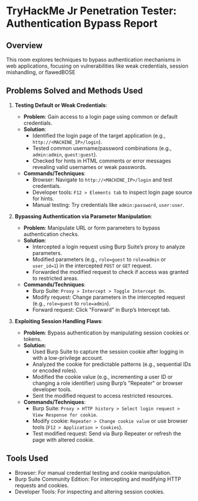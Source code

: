 # TryHackMe Jr Penetration Tester: Authentication Bypass Report

## Overview
This room explores techniques to bypass authentication mechanisms in web applications, focusing on vulnerabilities like weak credentials, session mishandling, or flawedBOSE

## Problems Solved and Methods Used
1. **Testing Default or Weak Credentials**:
   - **Problem**: Gain access to a login page using common or default credentials.
   - **Solution**:
     - Identified the login page of the target application (e.g., `http://<MACHINE_IP>/login`).
     - Tested common username/password combinations (e.g., `admin:admin`, `guest:guest`).
     - Checked for hints in HTML comments or error messages revealing valid usernames or weak passwords.
   - **Commands/Techniques**:
     - Browser: Navigate to `http://<MACHINE_IP>/login` and test credentials.
     - Developer tools: `F12 > Elements tab` to inspect login page source for hints.
     - Manual testing: Try credentials like `admin:password`, `user:user`.

2. **Bypassing Authentication via Parameter Manipulation**:
   - **Problem**: Manipulate URL or form parameters to bypass authentication checks.
   - **Solution**:
     - Intercepted a login request using Burp Suite’s proxy to analyze parameters.
     - Modified parameters (e.g., `role=guest` to `role=admin` or `user_id=1`) in the intercepted `POST` or `GET` request.
     - Forwarded the modified request to check if access was granted to restricted areas.
   - **Commands/Techniques**:
     - Burp Suite: `Proxy > Intercept > Toggle Intercept On`.
     - Modify request: Change parameters in the intercepted request (e.g., `role=guest` to `role=admin`).
     - Forward request: Click "Forward" in Burp’s Intercept tab.

3. **Exploiting Session Handling Flaws**:
   - **Problem**: Bypass authentication by manipulating session cookies or tokens.
   - **Solution**:
     - Used Burp Suite to capture the session cookie after logging in with a low-privilege account.
     - Analyzed the cookie for predictable patterns (e.g., sequential IDs or encoded roles).
     - Modified the cookie value (e.g., incrementing a user ID or changing a role identifier) using Burp’s "Repeater" or browser developer tools.
     - Sent the modified request to access restricted resources.
   - **Commands/Techniques**:
     - Burp Suite: `Proxy > HTTP history > Select login request > View Response for cookie`.
     - Modify cookie: `Repeater > Change cookie value` or use browser tools (`F12 > Application > Cookies`).
     - Test modified request: Send via Burp Repeater or refresh the page with altered cookie.

## Tools Used
- Browser: For manual credential testing and cookie manipulation.
- Burp Suite Community Edition: For intercepting and modifying HTTP requests and cookies.
- Developer Tools: For inspecting and altering session cookies.